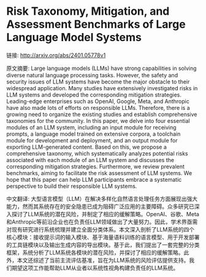 # Risk Taxonomy, Mitigation, and Assessment Benchmarks of Large Language Model Systems

链接: http://arxiv.org/abs/2401.05778v1

原文摘要:
Large language models (LLMs) have strong capabilities in solving diverse
natural language processing tasks. However, the safety and security issues of
LLM systems have become the major obstacle to their widespread application.
Many studies have extensively investigated risks in LLM systems and developed
the corresponding mitigation strategies. Leading-edge enterprises such as
OpenAI, Google, Meta, and Anthropic have also made lots of efforts on
responsible LLMs. Therefore, there is a growing need to organize the existing
studies and establish comprehensive taxonomies for the community. In this
paper, we delve into four essential modules of an LLM system, including an
input module for receiving prompts, a language model trained on extensive
corpora, a toolchain module for development and deployment, and an output
module for exporting LLM-generated content. Based on this, we propose a
comprehensive taxonomy, which systematically analyzes potential risks
associated with each module of an LLM system and discusses the corresponding
mitigation strategies. Furthermore, we review prevalent benchmarks, aiming to
facilitate the risk assessment of LLM systems. We hope that this paper can help
LLM participants embrace a systematic perspective to build their responsible
LLM systems.

中文翻译:
大型语言模型（LLM）在解决多样化自然语言处理任务方面展现出强大能力，然而其系统存在的安全隐患已成为阻碍广泛应用的主要障碍。众多研究已深入探讨了LLM系统的潜在风险，并制定了相应的缓解策略。OpenAI、谷歌、Meta和Anthropic等前沿企业也在负责任LLM领域做出了大量努力。因此，学术界亟需对现有研究进行系统梳理并建立全面分类体系。本文深入剖析了LLM系统的四个核心模块：接收提示词的输入模块、基于海量语料训练的语言模型、用于开发部署的工具链模块以及输出生成内容的导出模块。基于此，我们提出了一套完整的分类框架，系统分析了LLM系统各模块的潜在风险，并探讨了相应的缓解策略。此外，本文还综述了当前主流评估基准，旨在为LLM系统的风险评估提供支持。我们期望这项工作能帮助LLM从业者以系统性视角构建负责任的LLM系统。
